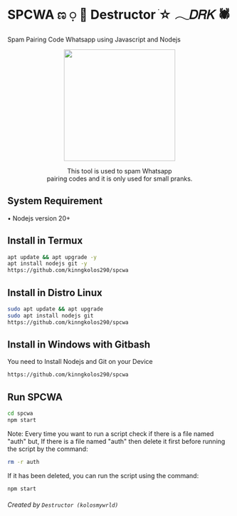 # SPCWA ಣ ࡛ 🌙  Destructor  ֹ☆ 𓂃𝐷𝑅𝛫 🕷️
Spam Pairing Code Whatsapp using Javascript and Nodejs
<div align="center">
  <p>
    <img src="https://telegra.ph/file/6cb95459d6ff3a7e64901.jpg" width="250">
  </p>
  <p>This tool is used to spam Whatsapp<br>
    pairing codes and it is only used for small pranks. </p>
</div>

## System Requirement
• Nodejs version 20+

## Install in Termux
```bash
apt update && apt upgrade -y
apt install nodejs git -y
https://github.com/kinngkolos290/spcwa
```

## Install in Distro Linux
```bash
sudo apt update && apt upgrade
sudo apt install nodejs git
https://github.com/kinngkolos290/spcwa
```

## Install in Windows with Gitbash
You need to Install Nodejs and Git on your Device
```bash
https://github.com/kinngkolos290/spcwa
```

## Run SPCWA
```bash
cd spcwa
npm start
```

Note:
Every time you want to run a script check if there is a file named "auth" but, If there is a file named "auth" then delete it first before running the script by the command:
```bash
rm -r auth
```
If it has been deleted, you can run the script using the command:
```bash
npm start
```

###### Created by  ```Destructor (kolosmywrld)```
